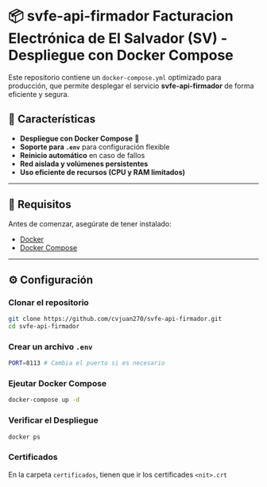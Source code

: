 # 📦 svfe-api-firmador Facturacion Electrónica de El Salvador (SV) - Despliegue con Docker Compose

Este repositorio contiene un `docker-compose.yml` optimizado para producción, que permite desplegar el servicio **svfe-api-firmador** de forma eficiente y segura.

## 🚀 Características
- **Despliegue con Docker Compose** 🐳
- **Soporte para `.env`** para configuración flexible
- **Reinicio automático** en caso de fallos
- **Red aislada y volúmenes persistentes**
- **Uso eficiente de recursos (CPU y RAM limitados)**

---

## 📌 **Requisitos**
Antes de comenzar, asegúrate de tener instalado:

- [Docker](https://docs.docker.com/get-docker/)
- [Docker Compose](https://docs.docker.com/compose/install/)

---

## ⚙️ **Configuración**
### Clonar el repositorio
```sh
git clone https://github.com/cvjuan270/svfe-api-firmador.git
cd svfe-api-firmador
```
### Crear un archivo `.env`
```sh
PORT=8113 # Cambia el puerto si es necesario
```
### Ejeutar Docker Compose
```sh 
docker-compose up -d
```
### Verificar el Despliegue
```sh
docker ps
```
### Certificados
En la carpeta `certificados`, tienen que ir los certificades `<nit>.crt`
